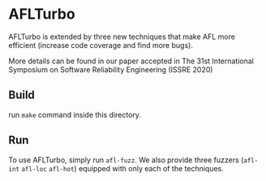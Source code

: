 # AFLTurbo

AFLTurbo is extended by three new techniques that make AFL more efficient (increase code coverage and find more bugs).


More details can be found in our paper accepted in The 31st International Symposium on Software Reliability Engineering (ISSRE 2020)

## Build
run `make` command inside this directory.

## Run

To use AFLTurbo, simply run `afl-fuzz`.
We also provide three fuzzers (`afl-int` `afl-loc` `afl-hot`) equipped with only each of the techniques.
